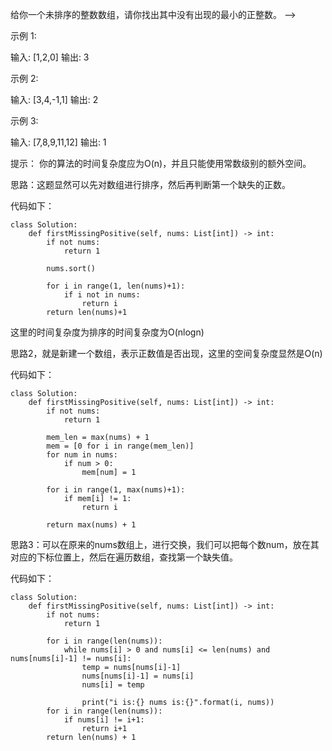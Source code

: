 给你一个未排序的整数数组，请你找出其中没有出现的最小的正整数。 -->

示例 1:

输入: [1,2,0]
输出: 3


示例 2:

输入: [3,4,-1,1]
输出: 2


示例 3:

输入: [7,8,9,11,12]
输出: 1

提示：
你的算法的时间复杂度应为O(n)，并且只能使用常数级别的额外空间。


思路：这题显然可以先对数组进行排序，然后再判断第一个缺失的正数。

代码如下：
```
class Solution:
    def firstMissingPositive(self, nums: List[int]) -> int:
        if not nums:
            return 1
        
        nums.sort()

        for i in range(1, len(nums)+1):
            if i not in nums:
                return i
        return len(nums)+1
```

这里的时间复杂度为排序的时间复杂度为O(nlogn)

思路2，就是新建一个数组，表示正数值是否出现，这里的空间复杂度显然是O(n)

代码如下：
```
class Solution:
    def firstMissingPositive(self, nums: List[int]) -> int:
        if not nums:
            return 1
        
        mem_len = max(nums) + 1
        mem = [0 for i in range(mem_len)]
        for num in nums:
            if num > 0:
                mem[num] = 1

        for i in range(1, max(nums)+1):
            if mem[i] != 1:
                return i
        
        return max(nums) + 1
```

思路3：可以在原来的nums数组上，进行交换，我们可以把每个数num，放在其对应的下标位置上，然后在遍历数组，查找第一个缺失值。

代码如下：
```
class Solution:
    def firstMissingPositive(self, nums: List[int]) -> int:
        if not nums:
            return 1
        
        for i in range(len(nums)):
            while nums[i] > 0 and nums[i] <= len(nums) and nums[nums[i]-1] != nums[i]:
                temp = nums[nums[i]-1]
                nums[nums[i]-1] = nums[i]
                nums[i] = temp

                print("i is:{} nums is:{}".format(i, nums))
        for i in range(len(nums)):
            if nums[i] != i+1:
                return i+1
        return len(nums) + 1
```

